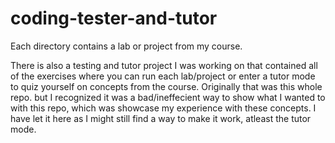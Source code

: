 # coding-tester-and-tutor
Each directory contains a lab or project from my course.

There is also a testing and tutor project I was working on that contained all of the exercises where you can run each lab/project or enter a tutor mode to quiz yourself on concepts from the course. Originally that was this whole repo. but I recognized it was a bad/ineffecient way to show what I wanted to with this repo, which was showcase my experience with these concepts. I have let it here as I might still find a way to make it work, atleast the tutor mode.
